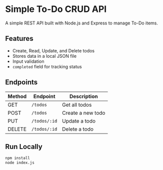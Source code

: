 # Simple To-Do CRUD API

A simple REST API built with Node.js and Express to manage To-Do items.

## Features
- Create, Read, Update, and Delete todos
- Stores data in a local JSON file
- Input validation
- `completed` field for tracking status

## Endpoints
| Method | Endpoint       | Description         |
|--------|----------------|---------------------|
| GET    | `/todos`       | Get all todos       |
| POST   | `/todos`       | Create a new todo   |
| PUT    | `/todos/:id`   | Update a todo       |
| DELETE | `/todos/:id`   | Delete a todo       |

## Run Locally
```bash
npm install
node index.js
